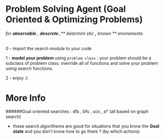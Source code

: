 # Problem Solving Agent (Goal Oriented & Optimizing Problems)

###### for **observable** , **descrete** ,** determini stic **,** known ** enviroments

0 - import the search module to your code

1 - **model your problem** using `problem class` : your problem should be a subclass of problem class. override all of functions and solve your problem using search functions.

2 - enjoy :)




# More Info

######Goal oriented searches : dfs , bfs , ucs , a* (all based on graph search)
 * these search algorithems are good for situations that you know the **Goal state** and you don't know how to go there ? (by which actions)